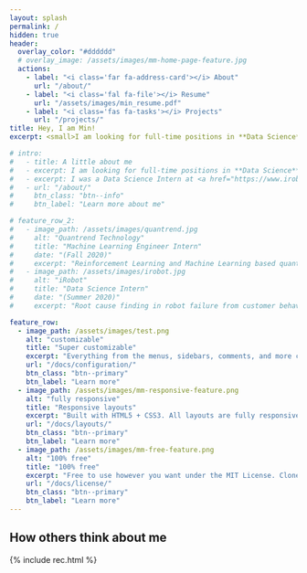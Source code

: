 ```yaml
---
layout: splash
permalink: /
hidden: true
header:
  overlay_color: "#dddddd"
  # overlay_image: /assets/images/mm-home-page-feature.jpg
  actions:
    - label: "<i class='far fa-address-card'></i> About"
      url: "/about/"
    - label: "<i class='fal fa-file'></i> Resume"
      url: "/assets/images/min_resume.pdf"
    - label: "<i class='fas fa-tasks'></i> Projects"
      url: "/projects/"
title: Hey, I am Min!
excerpt: <small>I am looking for full-time positions in **Data Science**, **Machine Learning**, and **AI** after graduating in **May 2021** from the University of Illinois Urbana-Champaign (UIUC) with an M.S. degree in MechSE. <br><br> I was a Data Science Intern at <a href="https://www.irobot.com/about-irobot/careers/data-science-and-machine-learning"> iRobot</a> and a Machine Learning Engineer Intern at <a href="https://quantrend.ai/">Quantrend Technology</a>. I have an extensive background working with various fields including predictive maintenance, customer analytics, quantitative trading, industry 4.0, recommender system, computer vision, and reinforcement learning.</small>

# intro: 
#   - title: A little about me
#   - excerpt: I am looking for full-time positions in **Data Science**, **Machine Learning**, and **AI** after graduating in **May 2021** from the [University of Illinois Urbana-Champaign (UIUC)](https://illinois.edu/) with an M.S. degree in MechSE.
#   - excerpt: I was a Data Science Intern at <a href="https://www.irobot.com/about-irobot/careers/data-science-and-machine-learning"> iRobot</a> and a Machine Learning Engineer Intern at <a href="https://quantrend.ai/">Quantrend Technology</a>. I have an extensive background working with various fields including customer analytics, quantitative trading, industry 4.0, recommender system, computer vision, and reinforcement learning.
#   - url: "/about/"
#     btn_class: "btn--info"
#     btn_label: "Learn more about me"    

# feature_row_2:
#   - image_path: /assets/images/quantrend.jpg
#     alt: "Quantrend Technology"
#     title: "Machine Learning Engineer Intern"
#     date: "(Fall 2020)"
#     excerpt: "Reinforcement Learning and Machine Learning based quantitative trading."
#   - image_path: /assets/images/irobot.jpg
#     alt: "iRobot"
#     title: "Data Science Intern"
#     date: "(Summer 2020)"
#     excerpt: "Root cause finding in robot failure from customer behavior and give insights in product improvement."

feature_row:
  - image_path: /assets/images/test.png
    alt: "customizable"
    title: "Super customizable"
    excerpt: "Everything from the menus, sidebars, comments, and more can be configured or set with YAML Front Matter."
    url: "/docs/configuration/"
    btn_class: "btn--primary"
    btn_label: "Learn more"
  - image_path: /assets/images/mm-responsive-feature.png
    alt: "fully responsive"
    title: "Responsive layouts"
    excerpt: "Built with HTML5 + CSS3. All layouts are fully responsive with helpers to augment your content."
    url: "/docs/layouts/"
    btn_class: "btn--primary"
    btn_label: "Learn more"
  - image_path: /assets/images/mm-free-feature.png
    alt: "100% free"
    title: "100% free"
    excerpt: "Free to use however you want under the MIT License. Clone it, fork it, customize it... whatever!"
    url: "/docs/license/"
    btn_class: "btn--primary"
    btn_label: "Learn more"      
---
```

<!-- {% include feature_row id="intro" type="center" %} -->

<!-- <h2 class="archive__item-title">Experience</h2>
{% include feature_row_2 %} -->

<h2 class="archive__item-title">How others think about me</h2>
{% include rec.html %}

<!-- {% include feature_row %} -->